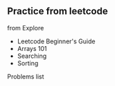 ## Practice from leetcode

from Explore 
* Leetcode Beginner's Guide
* Arrays 101
* Searching
* Sorting 

Problems list 





